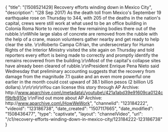 {
    "title": "[1508521429] Recovery efforts winding down in Mexico City",
    "description": "(28 Sep 2017) As the death toll from Mexico's September 19 earthquake rose on Thursday to 344, with 205 of the deaths in the nation's capital, crews were still work at what used to be an office building in Colonia Roma Norte to recover the few remaining bodies there out of the rubble.\r\nWhile large slabs of concrete are removed from the rubble with the help of a crane, mason volunteers gather nearby and get ready to help clear the site. \r\nRoberto Campa Cifrian, the undersecretary for Human Rights of the Interior Ministry visited the site again on Thursday and told reporters every effort is being made to correctly and promptly identify the remains recovered from the building.\r\nMost of the capital's collapse sites have already been cleared of rubble.\r\nPresident Enrique Pena Nieto said Wednesday that preliminary accounting suggests that the recovery from damage from the magnitude 7.1 quake and an even more powerful one earlier in the month could cost upward of 38.1 billion pesos (2 billion US dollars).\r\n\r\n\r\nYou can license this story through AP Archive: http:\/\/www.aparchive.com\/metadata\/youtube\/421a1abd39e91609ca0124cf9bfb910e \r\nFind out more about AP Archive: http:\/\/www.aparchive.com\/HowWeWork",
    "channelid": "123184222",
    "videoid": "123186738",
    "date_created": "1507117665",
    "date_modified": "1508436477",
    "type": "captivate",
    "layout": "channelVideo",
    "url": "\/c1\/recovery-efforts-winding-down-in-mexico-city\/123184222-123186738"
}
